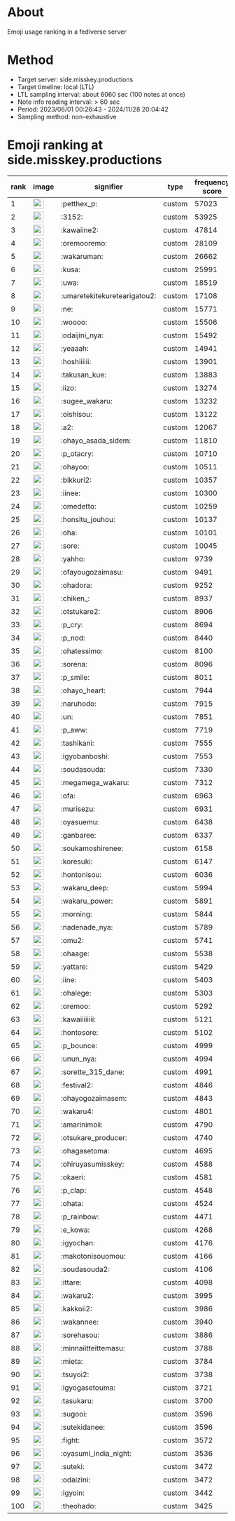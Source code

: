 # About
Emoji usage ranking in a fediverse server

# Method
- Target server: side.misskey.productions
- Target timeline: local (LTL)
- LTL sampling interval: about 6060 sec (100 notes at once)
- Note info reading interval: > 60 sec
- Period: 2023/06/01 00:26:43 - 2024/11/28 20:04:42 
- Sampling method: non-exhaustive

# Emoji ranking at side.misskey.productions

|rank|image|signifier|type|frequency score|
|----|----|----|----|----|
|1|<img height="24" src="https://side.misskey.productions/emoji/petthex_p.webp">|:petthex_p:|custom|57023|
|2|<img height="24" src="https://side.misskey.productions/emoji/3152.webp">|:3152:|custom|53925|
|3|<img height="24" src="https://side.misskey.productions/emoji/kawaiine2.webp">|:kawaiine2:|custom|47814|
|4|<img height="24" src="https://side.misskey.productions/emoji/oremooremo.webp">|:oremooremo:|custom|28109|
|5|<img height="24" src="https://side.misskey.productions/emoji/wakaruman.webp">|:wakaruman:|custom|26662|
|6|<img height="24" src="https://side.misskey.productions/emoji/kusa.webp">|:kusa:|custom|25991|
|7|<img height="24" src="https://side.misskey.productions/emoji/uwa.webp">|:uwa:|custom|18519|
|8|<img height="24" src="https://side.misskey.productions/emoji/umaretekitekuretearigatou2.webp">|:umaretekitekuretearigatou2:|custom|17108|
|9|<img height="24" src="https://side.misskey.productions/emoji/ne.webp">|:ne:|custom|15771|
|10|<img height="24" src="https://side.misskey.productions/emoji/woooo.webp">|:woooo:|custom|15506|
|11|<img height="24" src="https://side.misskey.productions/emoji/odaijini_nya.webp">|:odaijini_nya:|custom|15492|
|12|<img height="24" src="https://side.misskey.productions/emoji/yeaaah.webp">|:yeaaah:|custom|14941|
|13|<img height="24" src="https://side.misskey.productions/emoji/hoshiiiiii.webp">|:hoshiiiiii:|custom|13901|
|14|<img height="24" src="https://side.misskey.productions/emoji/takusan_kue.webp">|:takusan_kue:|custom|13883|
|15|<img height="24" src="https://side.misskey.productions/emoji/iizo.webp">|:iizo:|custom|13274|
|16|<img height="24" src="https://side.misskey.productions/emoji/sugee_wakaru.webp">|:sugee_wakaru:|custom|13232|
|17|<img height="24" src="https://side.misskey.productions/emoji/oishisou.webp">|:oishisou:|custom|13122|
|18|<img height="24" src="https://side.misskey.productions/emoji/a2.webp">|:a2:|custom|12067|
|19|<img height="24" src="https://side.misskey.productions/emoji/ohayo_asada_sidem.webp">|:ohayo_asada_sidem:|custom|11810|
|20|<img height="24" src="https://side.misskey.productions/emoji/p_otacry.webp">|:p_otacry:|custom|10710|
|21|<img height="24" src="https://side.misskey.productions/emoji/ohayoo.webp">|:ohayoo:|custom|10511|
|22|<img height="24" src="https://side.misskey.productions/emoji/bikkuri2.webp">|:bikkuri2:|custom|10357|
|23|<img height="24" src="https://side.misskey.productions/emoji/iinee.webp">|:iinee:|custom|10300|
|24|<img height="24" src="https://side.misskey.productions/emoji/omedetto.webp">|:omedetto:|custom|10259|
|25|<img height="24" src="https://side.misskey.productions/emoji/honsitu_jouhou.webp">|:honsitu_jouhou:|custom|10137|
|26|<img height="24" src="https://side.misskey.productions/emoji/oha.webp">|:oha:|custom|10101|
|27|<img height="24" src="https://side.misskey.productions/emoji/sore.webp">|:sore:|custom|10045|
|28|<img height="24" src="https://side.misskey.productions/emoji/yahho.webp">|:yahho:|custom|9739|
|29|<img height="24" src="https://side.misskey.productions/emoji/ofayougozaimasu.webp">|:ofayougozaimasu:|custom|9491|
|30|<img height="24" src="https://side.misskey.productions/emoji/ohadora.webp">|:ohadora:|custom|9252|
|31|<img height="24" src="https://side.misskey.productions/emoji/chiken_.webp">|:chiken_:|custom|8937|
|32|<img height="24" src="https://side.misskey.productions/emoji/otstukare2.webp">|:otstukare2:|custom|8906|
|33|<img height="24" src="https://side.misskey.productions/emoji/p_cry.webp">|:p_cry:|custom|8694|
|34|<img height="24" src="https://side.misskey.productions/emoji/p_nod.webp">|:p_nod:|custom|8440|
|35|<img height="24" src="https://side.misskey.productions/emoji/ohatessimo.webp">|:ohatessimo:|custom|8100|
|36|<img height="24" src="https://side.misskey.productions/emoji/sorena.webp">|:sorena:|custom|8096|
|37|<img height="24" src="https://side.misskey.productions/emoji/p_smile.webp">|:p_smile:|custom|8011|
|38|<img height="24" src="https://side.misskey.productions/emoji/ohayo_heart.webp">|:ohayo_heart:|custom|7944|
|39|<img height="24" src="https://side.misskey.productions/emoji/naruhodo.webp">|:naruhodo:|custom|7915|
|40|<img height="24" src="https://side.misskey.productions/emoji/un.webp">|:un:|custom|7851|
|41|<img height="24" src="https://side.misskey.productions/emoji/p_aww.webp">|:p_aww:|custom|7719|
|42|<img height="24" src="https://side.misskey.productions/emoji/tashikani.webp">|:tashikani:|custom|7555|
|43|<img height="24" src="https://side.misskey.productions/emoji/igyobanboshi.webp">|:igyobanboshi:|custom|7553|
|44|<img height="24" src="https://side.misskey.productions/emoji/soudasouda.webp">|:soudasouda:|custom|7330|
|45|<img height="24" src="https://side.misskey.productions/emoji/megamega_wakaru.webp">|:megamega_wakaru:|custom|7312|
|46|<img height="24" src="https://side.misskey.productions/emoji/ofa.webp">|:ofa:|custom|6963|
|47|<img height="24" src="https://side.misskey.productions/emoji/murisezu.webp">|:murisezu:|custom|6931|
|48|<img height="24" src="https://side.misskey.productions/emoji/oyasuemu.webp">|:oyasuemu:|custom|6438|
|49|<img height="24" src="https://side.misskey.productions/emoji/ganbaree.webp">|:ganbaree:|custom|6337|
|50|<img height="24" src="https://side.misskey.productions/emoji/soukamoshirenee.webp">|:soukamoshirenee:|custom|6158|
|51|<img height="24" src="https://side.misskey.productions/emoji/koresuki.webp">|:koresuki:|custom|6147|
|52|<img height="24" src="https://side.misskey.productions/emoji/hontonisou.webp">|:hontonisou:|custom|6036|
|53|<img height="24" src="https://side.misskey.productions/emoji/wakaru_deep.webp">|:wakaru_deep:|custom|5994|
|54|<img height="24" src="https://side.misskey.productions/emoji/wakaru_power.webp">|:wakaru_power:|custom|5891|
|55|<img height="24" src="https://side.misskey.productions/emoji/morning.webp">|:morning:|custom|5844|
|56|<img height="24" src="https://side.misskey.productions/emoji/nadenade_nya.webp">|:nadenade_nya:|custom|5789|
|57|<img height="24" src="https://side.misskey.productions/emoji/omu2.webp">|:omu2:|custom|5741|
|58|<img height="24" src="https://side.misskey.productions/emoji/ohaage.webp">|:ohaage:|custom|5538|
|59|<img height="24" src="https://side.misskey.productions/emoji/yattare.webp">|:yattare:|custom|5429|
|60|<img height="24" src="https://side.misskey.productions/emoji/iine.webp">|:iine:|custom|5403|
|61|<img height="24" src="https://side.misskey.productions/emoji/ohalege.webp">|:ohalege:|custom|5303|
|62|<img height="24" src="https://side.misskey.productions/emoji/oremoo.webp">|:oremoo:|custom|5292|
|63|<img height="24" src="https://side.misskey.productions/emoji/kawaiiiiiiii.webp">|:kawaiiiiiiii:|custom|5121|
|64|<img height="24" src="https://side.misskey.productions/emoji/hontosore.webp">|:hontosore:|custom|5102|
|65|<img height="24" src="https://side.misskey.productions/emoji/p_bounce.webp">|:p_bounce:|custom|4999|
|66|<img height="24" src="https://side.misskey.productions/emoji/unun_nya.webp">|:unun_nya:|custom|4994|
|67|<img height="24" src="https://side.misskey.productions/emoji/sorette_315_dane.webp">|:sorette_315_dane:|custom|4991|
|68|<img height="24" src="https://side.misskey.productions/emoji/festival2.webp">|:festival2:|custom|4846|
|69|<img height="24" src="https://side.misskey.productions/emoji/ohayogozaimasem.webp">|:ohayogozaimasem:|custom|4843|
|70|<img height="24" src="https://side.misskey.productions/emoji/wakaru4.webp">|:wakaru4:|custom|4801|
|71|<img height="24" src="https://side.misskey.productions/emoji/amarinimoii.webp">|:amarinimoii:|custom|4790|
|72|<img height="24" src="https://side.misskey.productions/emoji/otsukare_producer.webp">|:otsukare_producer:|custom|4740|
|73|<img height="24" src="https://side.misskey.productions/emoji/ohagasetoma.webp">|:ohagasetoma:|custom|4695|
|74|<img height="24" src="https://side.misskey.productions/emoji/ohiruyasumisskey.webp">|:ohiruyasumisskey:|custom|4588|
|75|<img height="24" src="https://side.misskey.productions/emoji/okaeri.webp">|:okaeri:|custom|4581|
|76|<img height="24" src="https://side.misskey.productions/emoji/p_clap.webp">|:p_clap:|custom|4548|
|77|<img height="24" src="https://side.misskey.productions/emoji/ohata.webp">|:ohata:|custom|4524|
|78|<img height="24" src="https://side.misskey.productions/emoji/p_rainbow.webp">|:p_rainbow:|custom|4471|
|79|<img height="24" src="https://side.misskey.productions/emoji/e_kowa.webp">|:e_kowa:|custom|4268|
|80|<img height="24" src="https://side.misskey.productions/emoji/igyochan.webp">|:igyochan:|custom|4176|
|81|<img height="24" src="https://side.misskey.productions/emoji/makotonisouomou.webp">|:makotonisouomou:|custom|4166|
|82|<img height="24" src="https://side.misskey.productions/emoji/soudasouda2.webp">|:soudasouda2:|custom|4106|
|83|<img height="24" src="https://side.misskey.productions/emoji/ittare.webp">|:ittare:|custom|4098|
|84|<img height="24" src="https://side.misskey.productions/emoji/wakaru2.webp">|:wakaru2:|custom|3995|
|85|<img height="24" src="https://side.misskey.productions/emoji/kakkoii2.webp">|:kakkoii2:|custom|3986|
|86|<img height="24" src="https://side.misskey.productions/emoji/wakannee.webp">|:wakannee:|custom|3940|
|87|<img height="24" src="https://side.misskey.productions/emoji/sorehasou.webp">|:sorehasou:|custom|3886|
|88|<img height="24" src="https://side.misskey.productions/emoji/minnaiitteittemasu.webp">|:minnaiitteittemasu:|custom|3788|
|89|<img height="24" src="https://side.misskey.productions/emoji/mieta.webp">|:mieta:|custom|3784|
|90|<img height="24" src="https://side.misskey.productions/emoji/tsuyoi2.webp">|:tsuyoi2:|custom|3738|
|91|<img height="24" src="https://side.misskey.productions/emoji/igyogasetouma.webp">|:igyogasetouma:|custom|3721|
|92|<img height="24" src="https://side.misskey.productions/emoji/tasukaru.webp">|:tasukaru:|custom|3700|
|93|<img height="24" src="https://side.misskey.productions/emoji/sugooi.webp">|:sugooi:|custom|3596|
|94|<img height="24" src="https://side.misskey.productions/emoji/sutekidanee.webp">|:sutekidanee:|custom|3596|
|95|<img height="24" src="https://side.misskey.productions/emoji/fight.webp">|:fight:|custom|3572|
|96|<img height="24" src="https://side.misskey.productions/emoji/oyasumi_india_night.webp">|:oyasumi_india_night:|custom|3536|
|97|<img height="24" src="https://side.misskey.productions/emoji/suteki.webp">|:suteki:|custom|3472|
|98|<img height="24" src="https://side.misskey.productions/emoji/odaizini.webp">|:odaizini:|custom|3472|
|99|<img height="24" src="https://side.misskey.productions/emoji/igyoin.webp">|:igyoin:|custom|3442|
|100|<img height="24" src="https://side.misskey.productions/emoji/theohado.webp">|:theohado:|custom|3425|
